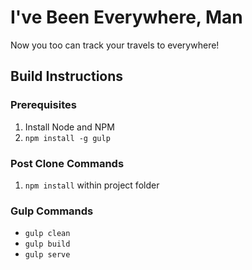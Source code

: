 # I've Been Everywhere, Man

Now you too can track your travels to everywhere!

## Build Instructions
### Prerequisites
1. Install Node and NPM
2. ```npm install -g gulp```

### Post Clone Commands
1. ```npm install``` within project folder

### Gulp Commands
* ```gulp clean```
* ```gulp build```
* ```gulp serve```
